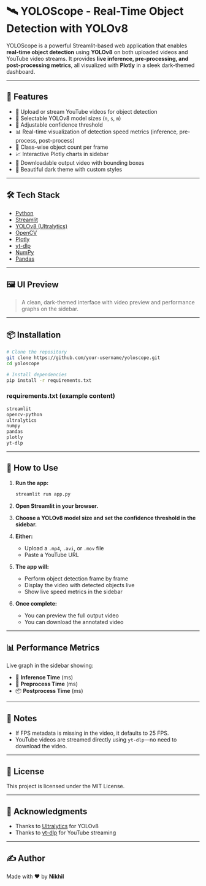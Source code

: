 # 🛰️ YOLOScope - Real-Time Object Detection with YOLOv8

YOLOScope is a powerful Streamlit-based web application that enables **real-time object detection** using **YOLOv8** on both uploaded videos and YouTube video streams. It provides **live inference, pre-processing, and post-processing metrics**, all visualized with **Plotly** in a sleek dark-themed dashboard.

---

## 🚀 Features

- 🎥 Upload or stream YouTube videos for object detection
- 🧠 Selectable YOLOv8 model sizes (`n`, `s`, `m`)
- 🎯 Adjustable confidence threshold
- 📊 Real-time visualization of detection speed metrics (inference, pre-process, post-process)
- 🧾 Class-wise object count per frame
- 📈 Interactive Plotly charts in sidebar
- 💾 Downloadable output video with bounding boxes
- 🎨 Beautiful dark theme with custom styles

---

## 🛠️ Tech Stack

- [Python](https://www.python.org/)
- [Streamlit](https://streamlit.io/)
- [YOLOv8 (Ultralytics)](https://docs.ultralytics.com/)
- [OpenCV](https://opencv.org/)
- [Plotly](https://plotly.com/)
- [yt-dlp](https://github.com/yt-dlp/yt-dlp)
- [NumPy](https://numpy.org/)
- [Pandas](https://pandas.pydata.org/)

---

## 🖼️ UI Preview

> A clean, dark-themed interface with video preview and performance graphs on the sidebar.

---

## 📦 Installation

```bash
# Clone the repository
git clone https://github.com/your-username/yoloscope.git
cd yoloscope

# Install dependencies
pip install -r requirements.txt
```

### requirements.txt (example content)

```txt
streamlit
opencv-python
ultralytics
numpy
pandas
plotly
yt-dlp
```

---

## 🧪 How to Use

1. **Run the app:**
   ```bash
   streamlit run app.py
   ```

2. **Open Streamlit in your browser.**

3. **Choose a YOLOv8 model size and set the confidence threshold in the sidebar.**

4. **Either:**
   - Upload a `.mp4`, `.avi`, or `.mov` file
   - Paste a YouTube URL

5. **The app will:**
   - Perform object detection frame by frame
   - Display the video with detected objects live
   - Show live speed metrics in the sidebar

6. **Once complete:**
   - You can preview the full output video
   - You can download the annotated video

---

## 📊 Performance Metrics

Live graph in the sidebar showing:
- 🧠 **Inference Time** (ms)
- 🧹 **Preprocess Time** (ms)
- 📦 **Postprocess Time** (ms)

---

## 📌 Notes

- If FPS metadata is missing in the video, it defaults to 25 FPS.
- YouTube videos are streamed directly using `yt-dlp`—no need to download the video.

---

## 📄 License

This project is licensed under the MIT License.

---

## 🤝 Acknowledgments

- Thanks to [Ultralytics](https://ultralytics.com/) for YOLOv8
- Thanks to [yt-dlp](https://github.com/yt-dlp/yt-dlp) for YouTube streaming

---

## ✍️ Author

Made with ❤️ by **Nikhil**

